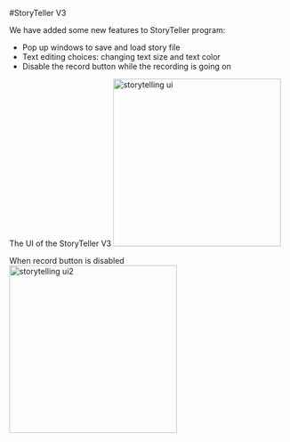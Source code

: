 #StoryTeller V3

We have added some new features to StoryTeller program:

- Pop up windows to save and load story file
- Text editing choices: changing text size and text color
- Disable the record button while the recording is going on

The UI of the StoryTeller V3
<img width="301" alt="storytelling ui" src="https://cloud.githubusercontent.com/assets/7435478/22190794/e2e484e2-e0f3-11e6-9244-550e5f868822.PNG">

When record button is disabled
<img width="301" alt="storytelling ui2" src="https://cloud.githubusercontent.com/assets/7435478/22190806/f21ebe50-e0f3-11e6-8721-3c9288ccc426.PNG">
